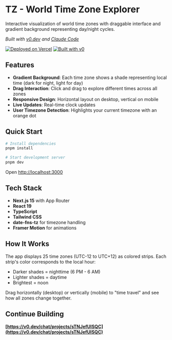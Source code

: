 # TZ - World Time Zone Explorer

Interactive visualization of world time zones with draggable interface and gradient background representing day/night cycles.

*Built with [v0.dev](https://v0.dev) and [Claude Code](https://claude.ai/code)*

[![Deployed on Vercel](https://img.shields.io/badge/Deployed%20on-Vercel-black?style=for-the-badge&logo=vercel)](https://vercel.com/bartosz-jarockis-projects/v0-50-shades-of-time)
[![Built with v0](https://img.shields.io/badge/Built%20with-v0.dev-black?style=for-the-badge)](https://v0.dev/chat/projects/sTNJefUlSQC)

## Features

- **Gradient Background**: Each time zone shows a shade representing local time (dark for night, light for day)
- **Drag Interaction**: Click and drag to explore different times across all zones
- **Responsive Design**: Horizontal layout on desktop, vertical on mobile  
- **Live Updates**: Real-time clock updates
- **User Timezone Detection**: Highlights your current timezone with an orange dot

## Quick Start

```bash
# Install dependencies
pnpm install

# Start development server
pnpm dev
```

Open [http://localhost:3000](http://localhost:3000)

## Tech Stack

- **Next.js 15** with App Router
- **React 19** 
- **TypeScript**
- **Tailwind CSS**
- **date-fns-tz** for timezone handling
- **Framer Motion** for animations

## How It Works

The app displays 25 time zones (UTC-12 to UTC+12) as colored strips. Each strip's color corresponds to the local hour:
- Darker shades = nighttime (6 PM - 6 AM)
- Lighter shades = daytime 
- Brightest = noon

Drag horizontally (desktop) or vertically (mobile) to "time travel" and see how all zones change together.

## Continue Building

**[https://v0.dev/chat/projects/sTNJefUlSQC](https://v0.dev/chat/projects/sTNJefUlSQC)**
